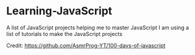 # Learning-JavaScript
A list of JavaScript projects helping me to master JavaScript
I am using a list of tutorials to make the JavaScript projects

Credit: https://github.com/AsmrProg-YT/100-days-of-javascript
